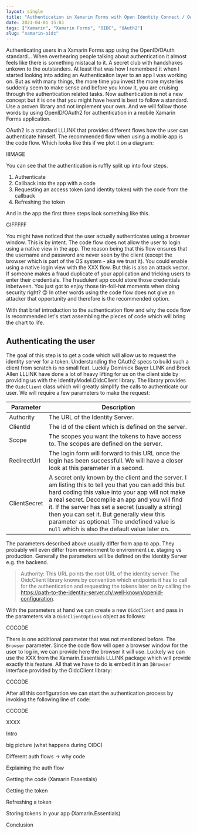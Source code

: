 ```yaml
---
layout: single
title: "Authentication in Xamarin Forms with Open Identity Connect / OAuth2"
date: 2021-04-01 15:03
tags: ["Xamarin", "Xamarin Forms", "OIDC", "OAuth2"]
slug: "xamarin-oidc"
---
```

Authenticating users in a Xamarin Forms app using the OpenID/OAuth standard... When overhearing people talking about authentication it almost feels like there is something mistacal to it. A secret club with handshakes unkown to the outstanders. At least that was how I rememberd it when I started looking into adding an Authenticaiton layer to an app I was working on. But as with many things, the more time you invest the more mysteries suddenly seem to make sense and before you know it, you are cruising through the authentication related tasks. Now authentication is not a new concept but it is one that you might have heard is best to follow a standard. Use a proven library and not implement your own. And we will follow those words by using OpenID/OAuth2 for authentication in a mobile Xamarin Forms application.

OAuth2 is a standard LLLINK that provides different flows how the user can authenticate himself. The recommended flow when using a mobile app is the code flow. Which looks like this if we plot it on a diagram:

IIIMAGE

You can see that the authentication is ruffly split up into four steps.

1. Authenticate
2. Callback into the app with a code
3. Requesting an access token (and identity token) with the code from the callback
4. Refreshing the token

And in the app the first three steps look something like this.

GIFFFFF

You might have noticed that the user actually authenticates using a browser window. This is by intent. The code flow does not allow the user to login using a native view in the app. The reason being that this flow ensures that the username and password are never seen by the client (except the browser which is part of the OS system - aka we trust it). You could enable using a native login view with the XXX flow. But this is also an attack vector. If someone makes a fraud duplicate of your application and tricking users to enter their credentials. The fraudulent app could store those credentials inbetween. You just got to enjoy those tin-foil-hat moments when doing security right? 🙃 In other words using the code flow does not give an attacker that opportunity and therefore is the recommended option.

With that brief introduction to the authentication flow and why the code flow is recommended let's start assembling the pieces of code which will bring the chart to life.

## Authenticating the user

The goal of this step is to get a code which will allow us to request the identity server for a token. Understanding the OAuth2 specs to build such a client from scratch is no small feat. Luckily Dominick Bayer LLINK and Brock Allen LLLINK have done a lot of heavy lifting for us on the client side by providing us with the IdentityModel.OidcClient library. The library provides the `OidcClient` class which will greatly simplify the calls to authenticate our user. We will require a few parameters to make the request:

| Parameter    | Description                                                  |
| ------------ | ------------------------------------------------------------ |
| Authority    | The URL of the Identity Server.                              |
| ClientId     | The id of the client which is defined on the server.         |
| Scope        | The scopes you want the tokens to have access to. The scopes are defined on the server. |
| RedirectUrl  | The login form will forward to this URL once the login has been successfull. We will have a closer look at this parameter in a second. |
| ClientSecret | A secret only known by the client and the server. I am listing this to tell you that you can add this but hard coding this value into your app will not make a real secret. Decompile an app and you will find it. If the server has set a secret (usually a string) then you can set it. But generally view this parameter as optional. The undefined value is `null` which is also the default value later on. |

The parameters described above usually differ from app to app. They probably will even differ from environment to environment i.e. staging vs production. Generally the parameters will be defined on the Identity Server e.g. the backend.

> Authority: This URL points the root URL of the identity server. The OidcClient library knows by convention which endpoints it has to call for the authentication and requesting the tokens later on by calling the https://path-to-the-identity-server.ch/.well-known/openid-configuration.

With the parameters at hand we can create a new `OidcClient` and pass in the parameters via a `OidcClientOptions` object as follows:

CCCODE

There is one additional parameter that was not mentioned before. The `Browser` parameter. Since the code flow will open a browser window for the user to log in, we can provide here the browser it will use. Luckely we can use the XXX from the Xamarin.Essentials LLLINK package which will provide exactly this feature. All that we have to do is embed it in an `IBrowser` interface provided by the OidcClient library:

CCCODE

After all this configuration we can start the authentication process by invoking the following line of code:

CCCODE

XXXX



Intro

big picture (what happens during OIDC)

Different auth flows -> why code

Explaining the auth flow

Getting the code (Xamarin Essentials)

Getting the token

Refreshing a token

Storing tokens in your app (Xamarin.Essentials)

Conclusion